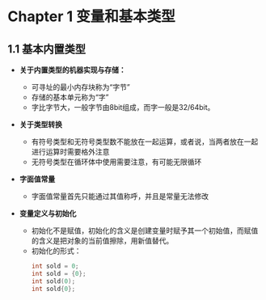# Chapter 1 变量和基本类型
## 1.1 基本内置类型
- **关于内置类型的机器实现与存储：**
  - 可寻址的最小内存块称为“字节”
  - 存储的基本单元称为“字”
  - 字比字节大，一般字节由8bit组成，而字一般是32/64bit。

- **关于类型转换**
  - 有符号类型和无符号类型数不能放在一起运算，或者说，当两者放在一起进行运算时需要格外注意
  - 无符号类型在循环体中使用需要注意，有可能无限循环

- **字面值常量**
  - 字面值常量首先只能通过其值称呼，并且是常量无法修改

- **变量定义与初始化**
  - 初始化不是赋值，初始化的含义是创建变量时赋予其一个初始值，而赋值的含义是把对象的当前值擦除，用新值替代。
  - 初始化的形式：
    ```c++
    int sold = 0;
    int sold = {0};
    int sold(0);
    int sold{0};
    ```

